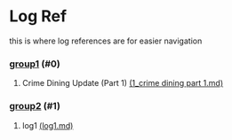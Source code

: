 # Log Ref

this is where log references are for easier navigation

### [group1](https://github.com/Rats-United/HOME-update-log/tree/main/logs/group1) (#0)

1. Crime Dining Update (Part 1) [(1_crime dining part 1.md)](https://github.com/Rats-United/HOME-update-log/blob/main/logs/group1/1_crime%20dining%20part%201.md) 

### [group2](https://github.com/Rats-United/HOME-update-log/tree/main/logs/group2) (#1)

1. log1 [(log1.md)](https://github.com/Rats-United/HOME-update-log/blob/main/logs/group2/log1.md) 
